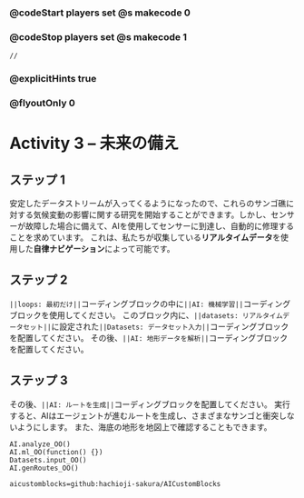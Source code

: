 ### @codeStart players set @s makecode 0
### @codeStop players set @s makecode 1

```template
//
```

### @explicitHints true
### @flyoutOnly 0

# Activity 3 – 未来の備え

## ステップ 1
安定したデータストリームが入ってくるようになったので、これらのサンゴ礁に対する気候変動の影響に関する研究を開始することができます。しかし、センサーが故障した場合に備えて、AIを使用してセンサーに到達し、自動的に修理することを求めています。
これは、私たちが収集している**リアルタイムデータ**を使用した**自律ナビゲーション**によって可能です。

## ステップ 2 
`||loops: 最初だけ||`コーディングブロックの中に`||AI: 機械学習||`コーディングブロックを使用してください。
このブロック内に、`||datasets: リアルタイムデータセット||`に設定された`||Datasets: データセット入力||`コーディングブロックを配置してください。
その後、`||AI: 地形データを解析||`コーディングブロックを配置してください。

## ステップ 3
その後、`||AI: ルートを生成||`コーディングブロックを配置してください。
実行すると、AIはエージェントが進むルートを生成し、さまざまなサンゴと衝突しないようにします。
また、海底の地形を地図上で確認することもできます。

```ghost
AI.analyze_OO()
AI.ml_OO(function() {})
Datasets.input_OO()
AI.genRoutes_OO()
```

```package
aicustomblocks=github:hachioji-sakura/AICustomBlocks
```
